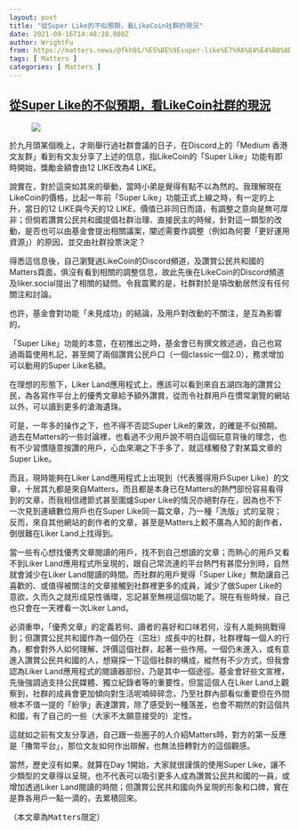 ```yaml
---
layout: post
title: "從Super Like的不似預期，看LikeCoin社群的現況"
date: 2021-09-16T14:48:28.000Z
author: WrightFu
from: https://matters.news/@fkh01/%E5%BE%9Esuper-like%E7%9A%84%E4%B8%8D%E4%BC%BC%E9%A0%90%E6%9C%9F-%E7%9C%8Blike-coin%E7%A4%BE%E7%BE%A4%E7%9A%84%E7%8F%BE%E6%B3%81-bafyreidq7wgyqufbnevrebdgwmo7tgqkyxff7gzdvkydn3n5nszqmd4p4i
tags: [ Matters ]
categories: [ Matters ]
---
```

<!--1631803708000-->
[從Super Like的不似預期，看LikeCoin社群的現況](https://matters.news/@fkh01/%E5%BE%9Esuper-like%E7%9A%84%E4%B8%8D%E4%BC%BC%E9%A0%90%E6%9C%9F-%E7%9C%8Blike-coin%E7%A4%BE%E7%BE%A4%E7%9A%84%E7%8F%BE%E6%B3%81-bafyreidq7wgyqufbnevrebdgwmo7tgqkyxff7gzdvkydn3n5nszqmd4p4i)
------

<div>
<figure class="image"><img src="https://assets.matters.news/embed/1e0e292f-c22d-43b6-b4c2-c4a1e4e2de1f.png" data-asset-id="1e0e292f-c22d-43b6-b4c2-c4a1e4e2de1f" referrerpolicy="no-referrer"><figcaption><span></span></figcaption></figure><p>於九月頭某個晚上，才剛舉行過社群會議的日子，在Discord上的「Medium 香港文友群」看到有文友分享了上述的信息，指LikeCoin的「Super Like」功能有即時開始，獎勵金額會由12 LIKE改為4 LIKE。</p><p>說實在，對於這突如其來的舉動，當時小弟是覺得有點不以為然的。我理解現在LikeCoin的價格，比起一年前「Super Like」功能正式上線之時，有一定的上升，當日的12 LIKE與今天的12 LIKE，價值已非同日而語，有調整之意向是無可厚非；但倘若讚賞公民共和國提倡社群治理、直接民主的時候，針對這一類型的改動，是否也可以由基金會提出相關議案，闡述需要作調整（例如為何要「更好運用資源」）的原因，並交由社群投票決定？</p><p>得悉這信息後，自己瀏覽過LikeCoin的Discord頻道，及讚賞公民共和國的Matters頁面，俱沒有看到相關的調整信息，故此先後在LikeCoin的Discord頻道及liker.social提出了相關的疑問。令我震驚的是，社群對於是項改動居然沒有任何關注和討論。</p><p>也許，基金會對功能「未見成功」的結論，及用戶對改動的不關注，是互為影響的。</p><p>「Super Like」功能的本意，在初推出之時，基金會已有撰文敘述過，自己也寫過兩篇使用札記，甚至開了兩個讚賞公民戶口（一個classic一個2.0），務求增加可以動用的Super Like名額。</p><p>在理想的形態下，Liker Land應用程式上，應該可以看到來自五湖四海的讚賞公民，為各寫作平台上的優秀文章給予額外讚賞，從而令社群用戶在慣常瀏覽的網站以外，可以讀到更多的滄海遺珠。</p><p>可是，一年多的操作之下，也不得不否認Super Like的果效，的確是不似預期。過去在Matters的一些討論裡，也看過不少用戶說不明白這個玩意背後的理念，也有不少習慣隨意按讚的用戶，心血來潮之下手多了，就這樣觸發了對某篇文章的Super Like。</p><p>而且，現時能夠在Liker Land應用程式上出現到（代表獲得用戶Super Like）的文章，十居其九都是來自Matters，而且都是本身已在Matters的熱門部份容易看得到的文章，而我相信禮節式甚至圍爐Super Like的情況亦絕對存在，因為也不下一次見到連續數位用戶也在Super Like同一篇文章，乃一種「洗版」式的呈現；反而，來自其他網站的創作者的文章，甚至是Matters上較不廣為人知的創作者，倒很難在Liker Land上找得到。</p><p>當一些有心想找優秀文章閱讀的用戶，找不到自己想讀的文章；而熱心的用戶又看不到Liker Land應用程式所呈現的，跟自己常流連的平台熱門有甚麼分別時，自然就會減少在Liker Land閱讀的時間。而社群的用戶覺得「Super Like」無助讓自己喜歡的、或值得被關注的文章接觸到社群裡更多的成員，減少了做Super Like的意欲，久而久之就形成惡性循環，忘記甚至無視這個功能了。現在有些時候，自己也只會在一天裡看一次Liker Land。</p><p>必須重申，「優秀文章」的定義若何、讀者的喜好和口味若何，沒有人能夠挑戰得到；但讚賞公民共和國作為一個仍在（茁壯）成長中的社群，社群裡每一個人的行為，都會對外人如何理解、評價這個社群，起著一些作用。一個仍未進入，或有意進入讚賞公民共和國的人，想窺探一下這個社群的構成，縱然有不少方式，但我會認為Liker Land應用程式的閱讀器部份，乃是其中一個途徑。基金會好些文宣裡，先後強調過支持公民媒體、獨立紀錄者等的重要性，但當這個人在Liker Land上觀察到，社群的成員會更加傾向對生活呢喃碎碎念，乃至社群內部看似重要但在外間根本不值一提的「紛爭」表達讚賞，除了感受到一種落差，也會不期然的對這個共和國，有了自己的一些（大家不太願意接受的）定性。</p><p>這就如之前有文友分享過，自己跟一些圈子的人介紹Matters時，對方的第一反應是「擼幣平台」，那位文友如何作出辯解，也無法扭轉對方的這個觀感。</p><p>當然，歷史沒有如果。就算在Day 1開始，大家就很謹慎的使用Super Like，讓不少類型的文章得以呈現，也不代表可以吸引更多人成為讚賞公民共和國的一員，或增加透過Liker Land閱讀的時間；但讚賞公民共和國向外呈現的形象和口碑，實在是靠各用戶一點一滴的，去累積回來。</p><pre class="ql-syntax">（本文章為Matters限定）</pre>
</div>

